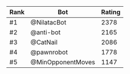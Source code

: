 Rank|Bot|Rating
---|---|---
#1|@NilatacBot|2378
#2|@anti-bot|2165
#3|@CatNail|2086
#4|@pawnrobot|1778
#5|@MinOpponentMoves|1147
